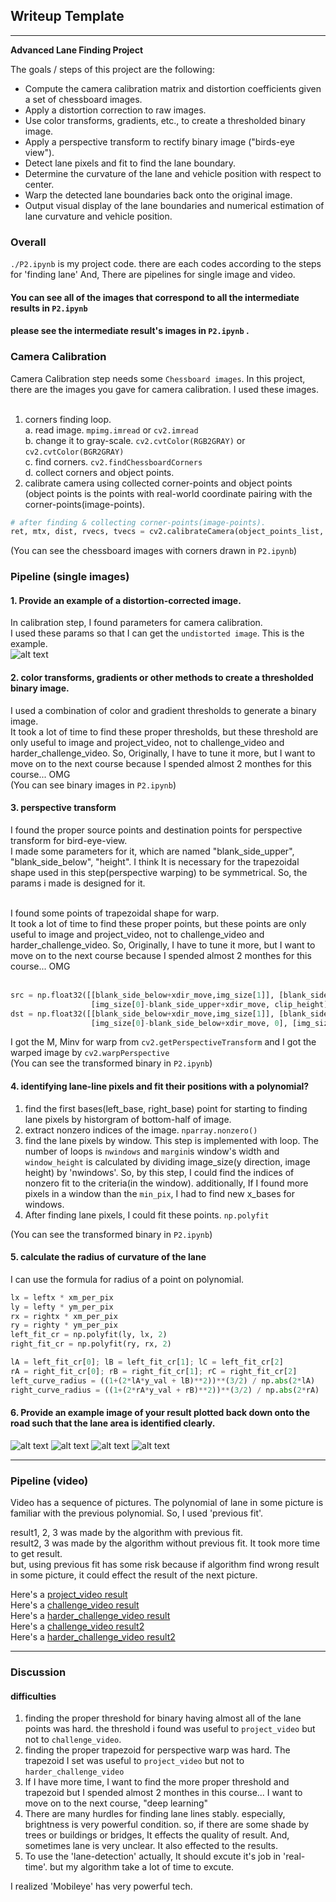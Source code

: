 ## Writeup Template

---

**Advanced Lane Finding Project**

The goals / steps of this project are the following:

* Compute the camera calibration matrix and distortion coefficients given a set of chessboard images.
* Apply a distortion correction to raw images.
* Use color transforms, gradients, etc., to create a thresholded binary image.
* Apply a perspective transform to rectify binary image ("birds-eye view").
* Detect lane pixels and fit to find the lane boundary.
* Determine the curvature of the lane and vehicle position with respect to center.
* Warp the detected lane boundaries back onto the original image.
* Output visual display of the lane boundaries and numerical estimation of lane curvature and vehicle position.

[//]: # (Image References)

[image1]: ./output_images/straight_lines1_undist.jpg "Undistorted"
[image2]: ./output_images/straight_lines1_result.jpg "result_1"
[image3]: ./output_images/straight_lines2_result.jpg "result_2"
[image4]: ./output_images/test1_result "result3"
[image5]: ./output_images/test2_result "result4"
[image6]: ./output_images/test3_result "result5"
[video1]: ./project_video.mp4 "Video"


### Overall
`./P2.ipynb` is my project code.
there are each codes according to the steps for 'finding lane'
And, There are pipelines for single image and video.

#### You can see all of the images that correspond to all the intermediate results in `P2.ipynb`
#### please see the intermediate result's images in `P2.ipynb` .


### Camera Calibration

Camera Calibration step needs some `Chessboard images`. In this project, there are the images you gave for camera calibration. I used these images. 
</br></br>
1. corners finding loop.</br>
  a. read image.  `mpimg.imread` or `cv2.imread` </br>
  b. change it to gray-scale. `cv2.cvtColor(RGB2GRAY)` or `cv2.cvtColor(BGR2GRAY)`</br>
  c. find corners. `cv2.findChessboardCorners`</br>
  d. collect corners and object points.</br>
2. calibrate camera using collected corner-points and object points</br>
  (object points is the points with real-world coordinate pairing with the corner-points(image-points).</br>
  ```python
  # after finding & collecting corner-points(image-points).
  ret, mtx, dist, rvecs, tvecs = cv2.calibrateCamera(object_points_list, image_points_list, img_size, None, None)
  ```
  
  (You can see the chessboard images with corners drawn in `P2.ipynb`)

### Pipeline (single images)

#### 1. Provide an example of a distortion-corrected image.

In calibration step, I found parameters for camera calibration.</br>
I used these params so that I can get the `undistorted image`. This is the example.</br>
![alt text][image1]

#### 2. color transforms, gradients or other methods to create a thresholded binary image.

I used a combination of color and gradient thresholds to generate a binary image.</br>
It took a lot of time to find these proper thresholds, but these threshold are only useful to image and project_video, not to challenge_video and harder_challenge_video. So, Originally, I have to tune it more, but I want to move on to the next course because I spended almost 2 monthes for this course... OMG</br>
(You can see binary images in `P2.ipynb`)


#### 3. perspective transform

I found the proper source points and destination points for perspective transform for bird-eye-view.</br>
I made some parameters for it, which are named "blank_side_upper", "blank_side_below", "height". I think It is necessary for the trapezoidal shape used in this step(perspective warping) to be symmetrical. So, the params i made is designed for it.</br></br>

I found some points of trapezoidal shape for warp.</br>
It took a lot of time to find these proper points, but these points are only useful to image and project_video, not to challenge_video and harder_challenge_video. So, Originally, I have to tune it more, but I want to move on to the next course because I spended almost 2 monthes for this course... OMG</br></br>

```python
src = np.float32([[blank_side_below+xdir_move,img_size[1]], [blank_side_upper+xdir_move, clip_height], 
                  [img_size[0]-blank_side_upper+xdir_move, clip_height], [img_size[0]-blank_side_below+xdir_move, img_size[1]]])
dst = np.float32([[blank_side_below+xdir_move,img_size[1]], [blank_side_below+xdir_move, 0], 
                  [img_size[0]-blank_side_below+xdir_move, 0], [img_size[0]-blank_side_below+xdir_move, img_size[1]]])

```
I got the M, Minv for warp from `cv2.getPerspectiveTransform` and I got the warped image by `cv2.warpPerspective`</br>
(You can see the transformed binary in `P2.ipynb`)</br>

#### 4. identifying lane-line pixels and fit their positions with a polynomial?
1. find the first bases(left_base, right_base) point for starting to finding lane pixels by historgram of bottom-half of image.</br>
2. extract nonzero indices of the image. `nparray.nonzero()`</br>
3. find the lane pixels by window. This step is implemented with loop. The number of loops is `nwindows` and `margin`is window's width and `window_height` is calculated by dividing image_size(y direction, image height) by 'nwindows'. So, by this step, I could find the indices of nonzero fit to the criteria(in the window). additionally, If I found more pixels in a window than the `min_pix`, I had to find new x_bases for windows.</br>
4. After finding lane pixels, I could fit these points. `np.polyfit`</br>

(You can see the transformed binary in `P2.ipynb`)</br>

#### 5. calculate the radius of curvature of the lane

I can use the formula for radius of a point on polynomial.
```python
lx = leftx * xm_per_pix
ly = lefty * ym_per_pix
rx = rightx * xm_per_pix
ry = righty * ym_per_pix
left_fit_cr = np.polyfit(ly, lx, 2)
right_fit_cr = np.polyfit(ry, rx, 2)

lA = left_fit_cr[0]; lB = left_fit_cr[1]; lC = left_fit_cr[2]
rA = right_fit_cr[0]; rB = right_fit_cr[1]; rC = right_fit_cr[2]
left_curve_radius = ((1+(2*lA*y_val + lB)**2))**(3/2) / np.abs(2*lA)
right_curve_radius = ((1+(2*rA*y_val + rB)**2))**(3/2) / np.abs(2*rA)
```

#### 6. Provide an example image of your result plotted back down onto the road such that the lane area is identified clearly.

![alt text][image2]
![alt text][image3]
![alt text][image4]
![alt text][image5]

---

### Pipeline (video)

Video has a sequence of pictures. The polynomial of lane in some picture is familiar with the previous polynomial. So, I used 'previous fit'.

result1, 2, 3 was made by the algorithm with previous fit.</br>
result2, 3 was made by the algorithm without previous fit. It took more time to get result.</br>
but, using previous fit has some risk because if algorithm find wrong result in some picture, it could effect the result of the next picture.</br>

Here's a [project_video result](./output_videos/project_video.mp4)</br>
Here's a [challenge_video result](./output_videos/challenge_video.mp4)</br>
Here's a [harder_challenge_video result](./output_videos/harder_challenge_video.mp4)</br>
Here's a [challenge_video result2](./output_videos/challenge_video2.mp4)</br>
Here's a [harder_challenge_video result2](./output_videos/harder_challenge_video2.mp4)</br>

---

### Discussion

#### difficulties
1. finding the proper threshold for binary having almost all of the lane points was hard. the threshold i found was useful to `project_video` but not to `challenge_video`.
2. finding the proper trapezoid for perspective warp was hard. The trapezoid I set was useful to `project_video` but not to `harder_challenge_video`
3. If I have more time, I want to find the more proper threshold and trapezoid but I spended almost 2 monthes in this course... I want to move on to the next course, "deep learning"
4. There are many hurdles for finding lane lines stably. especially, brightness is very powerful condition. so, if there are some shade by trees or buildings or bridges, It effects the quality of result. And, sometimes lane is very unclear. It also effected to the results.
5. To use the 'lane-detection' actually, It should excute it's job in 'real-time'. but my algorithm take a lot of time to excute.

I realized 'Mobileye' has very powerful tech.
